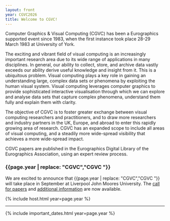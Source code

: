 ```yaml
---
layout: front
year: CGVC2026
title: Welcome to CGVC!
---
```


Computer Graphics & Visual Computing (CGVC) has been a Eurographics supported event since 1983, when the first instance took place 28-29 March 1983 at University of York.

The exciting and vibrant field of visual computing is an increasingly important research area due to its wide range of applications in many disciplines. In general, our ability to collect, store, and archive data vastly exceeds our ability derive useful knowledge and insight from it. This is a ubiquitous problem. Visual computing plays a key role in gaining an understanding large, complex data sets or phenomena by exploiting the human visual system. Visual computing leverages computer graphics to provide sophisticated interactive visualisation through which we can explore and analyse data sets that capture complex phenomena, understand them fully and explain them with clarity.
<!-- Visual computing leverages computer graphics in order to provide a visual overview, explore, analyze, and present phenomena which is often very difficult to understand. -->
<!-- Above sentence replaced as it doesn't make sense and suggests that Visual Computing doesn't work "very difficult to understand" -->

The objective of CGVC is to foster greater exchange between visual computing researchers and practitioners, and to draw more researchers and industry partners in the UK, Europe, and abroad to enter this rapidly growing area of research. CGVC has an expanded scope to include all areas of visual computing, and a steadily more wide-spread visibility that achieves a more wide-spread impact.

CGVC papers are published in the Eurographics Digital Library of the Eurographics Association, using an expert review process.

<!-- This section should be updated every year -->

### {{page.year | replace: "CGVC","CGVC "}}

We are excited to announce that {{page.year | replace: "CGVC","CGVC "}} will take place in September at Liverpool John Moores University. The [call for papers]({{page.year}}/cfp.html) and [additional information]({{page.year}}) are now available.

<!-- End of the section -->

{% include host.html year=page.year %}

<hr>

{% include important_dates.html year=page.year %}
